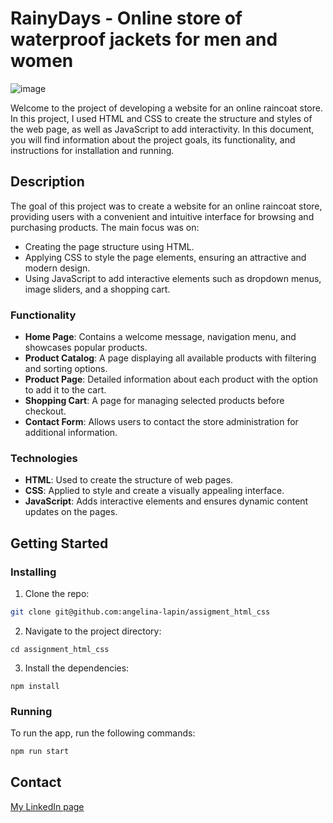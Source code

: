 # RainyDays - Online store of waterproof jackets for men and women 

![image]("https://github.com/angelina-lapin/assignment_html_css/assets/149388296/222ad98d-58ee-416b-a666-04529ceb5667")

Welcome to the project of developing a website for an online raincoat store. In this project, I used HTML and CSS to create the structure and styles of the web page, as well as JavaScript to add interactivity. In this document, you will find information about the project goals, its functionality, and instructions for installation and running.

## Description

The goal of this project was to create a website for an online raincoat store, providing users with a convenient and intuitive interface for browsing and purchasing products. The main focus was on:

- Creating the page structure using HTML.
- Applying CSS to style the page elements, ensuring an attractive and modern design.
- Using JavaScript to add interactive elements such as dropdown menus, image sliders, and a shopping cart.

### Functionality

- **Home Page**: Contains a welcome message, navigation menu, and showcases popular products.
- **Product Catalog**: A page displaying all available products with filtering and sorting options.
- **Product Page**: Detailed information about each product with the option to add it to the cart.
- **Shopping Cart**: A page for managing selected products before checkout.
- **Contact Form**: Allows users to contact the store administration for additional information.

### Technologies

- **HTML**: Used to create the structure of web pages.
- **CSS**: Applied to style and create a visually appealing interface.
- **JavaScript**: Adds interactive elements and ensures dynamic content updates on the pages.


## Getting Started

### Installing

1. Clone the repo:

```bash
git clone git@github.com:angelina-lapin/assigment_html_css
```
2. Navigate to the project directory:

```
cd assignment_html_css
```  
3. Install the dependencies:

```
npm install
```

### Running

To run the app, run the following commands:

```bash
npm run start
```

## Contact

[My LinkedIn page](https://www.linkedin.com/feed/?trk=homepage-basic_sign-in-submit)
